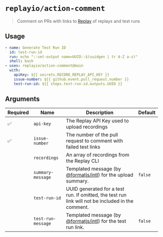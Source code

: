 # `replayio/action-comment`

> Comment on PRs with links to [Replay](https://replay.io) of replays and test runs

## Usage

```yaml
- name: Generate Test Run ID
  id: test-run-id
  run: echo "::set-output name=UUID::$(uuidgen | tr A-Z a-z)"
  shell: bash
- uses: replayio/action-comment@main
  with:
    apiKey: ${{ secrets.RECORD_REPLAY_API_KEY }}
    issue-number: ${{ github.event.pull_request.number }}
    test-run-id: ${{ steps.test-run-id.outputs.UUID }}
```

## Arguments

Required | Name | Description | Default
-------- | ---- | ----------- | -------
:white_check_mark: | `api-key` | The Replay API Key used to upload recordings
:white_check_mark:  | `issue-number` | The number of the pull request to comment with failed test links | 
&nbsp; | `recordings` | An array of recordings from the Replay CLI | 
&nbsp; | `summary-message` | Templated message (by [@formatjs/intl](https://www.npmjs.com/package/@formatjs/intl)) for the upload summary. | `false`
&nbsp; | `test-run-id` | UUID generated for a test run. If omitted, the test run link will not be included in the comment. |
&nbsp; | `test-run-message` | Templated message (by [@formatjs/intl](https://www.npmjs.com/package/@formatjs/intl)) for the test run link. | `false`
